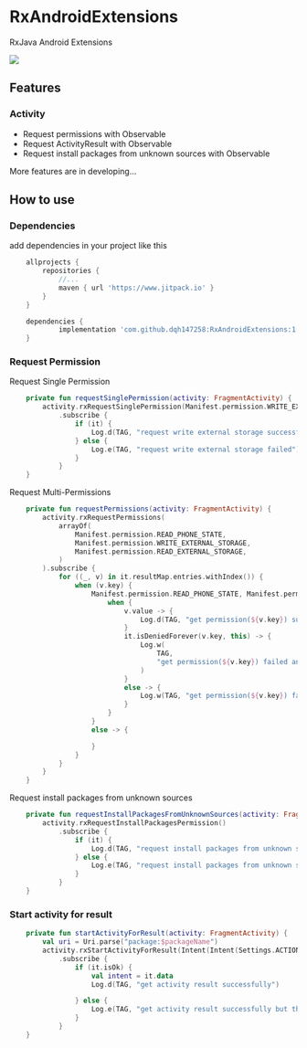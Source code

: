 # RxAndroidExtensions

RxJava Android Extensions

[![](https://www.jitpack.io/v/dqh147258/RxAndroidExtensions.svg)](https://www.jitpack.io/#dqh147258/RxAndroidExtensions)

## Features

### Activity 
- Request permissions with Observable
- Request ActivityResult with Observable
- Request install packages from unknown sources with Observable

More features are in developing...


## How to use

### Dependencies

add dependencies in your project like this

```groovy
	allprojects {
		repositories {
			//...
			maven { url 'https://www.jitpack.io' }
		}
	}
```

```groovy
    dependencies {
	        implementation 'com.github.dqh147258:RxAndroidExtensions:1.0.2'
	}
```

### Request Permission

Request Single Permission
```kotlin
    private fun requestSinglePermission(activity: FragmentActivity) {
        activity.rxRequestSinglePermission(Manifest.permission.WRITE_EXTERNAL_STORAGE)
            .subscribe {
                if (it) {
                    Log.d(TAG, "request write external storage successfully")
                } else {
                    Log.e(TAG, "request write external storage failed")
                }
            }
    }
```
Request Multi-Permissions
```kotlin
    private fun requestPermissions(activity: FragmentActivity) {
        activity.rxRequestPermissions(
            arrayOf(
                Manifest.permission.READ_PHONE_STATE,
                Manifest.permission.WRITE_EXTERNAL_STORAGE,
                Manifest.permission.READ_EXTERNAL_STORAGE,
            )
        ).subscribe {
            for ((_, v) in it.resultMap.entries.withIndex()) {
                when (v.key) {
                    Manifest.permission.READ_PHONE_STATE, Manifest.permission.WRITE_EXTERNAL_STORAGE, Manifest.permission.READ_EXTERNAL_STORAGE -> {
                        when {
                            v.value -> {
                                Log.d(TAG, "get permission(${v.key}) successfully")
                            }
                            it.isDeniedForever(v.key, this) -> {
                                Log.w(
                                    TAG,
                                    "get permission(${v.key}) failed and has been denied forever"
                                )
                            }
                            else -> {
                                Log.w(TAG, "get permission(${v.key}) failed")
                            }
                        }
                    }
                    else -> {

                    }
                }
            }
        }
    }
```

Request install packages from unknown sources
```kotlin
    private fun requestInstallPackagesFromUnknownSources(activity: FragmentActivity) {
        activity.rxRequestInstallPackagesPermission()
            .subscribe {
                if (it) {
                    Log.d(TAG, "request install packages from unknown sources successfully")
                } else {
                    Log.e(TAG, "request install packages from unknown sources failed")
                }
            }
    }
```

### Start activity for result
```kotlin
    private fun startActivityForResult(activity: FragmentActivity) {
        val uri = Uri.parse("package:$packageName")
        activity.rxStartActivityForResult(Intent(Intent(Settings.ACTION_MANAGE_UNKNOWN_APP_SOURCES, uri)))
            .subscribe {
                if (it.isOk) {
                    val intent = it.data
                    Log.d(TAG, "get activity result successfully")

                } else {
                    Log.e(TAG, "get activity result successfully but the result is false")
                }
            }
    }
```




